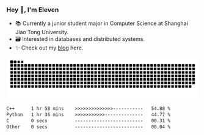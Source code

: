 ### Hey 👋, I'm Eleven

- 📚 Currently a junior student major in Computer Science at Shanghai Jiao Tong University.
- 🗃️ Interested in databases and distributed systems.
- ✨ Check out my [blog](https://blog.eleven.wiki) here.

![github contribution grid snake animation](https://raw.githubusercontent.com/El-even-11/El-even-11/output/github-contribution-grid-snake.svg)

<!--START_SECTION:waka-->

```text
C++      1 hr 58 mins    >>>>>>>>>>>>>>-----------   54.88 %
Python   1 hr 36 mins    >>>>>>>>>>>--------------   44.77 %
C        0 secs          -------------------------   00.31 %
Other    0 secs          -------------------------   00.04 %
```

<!--END_SECTION:waka-->

